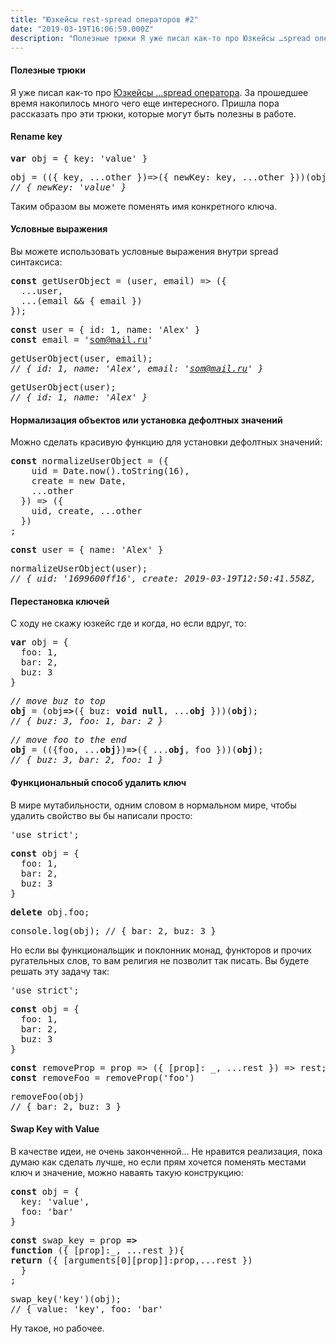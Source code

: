 ```yaml
---
title: "Юзкейсы rest-spread операторов #2"
date: "2019-03-19T16:06:59.000Z"
description: "Полезные трюки Я уже писал как-то про Юзкейсы …spread оператора [https://medium.com/@frontman/%D1%8E%D0%B7%D0%BA%D0%B5%D0%B9%D1%"
---
```


<h4>Полезные трюки</h4>
<p>Я уже писал как-то про <a href="https://medium.com/@frontman/%D1%8E%D0%B7%D0%BA%D0%B5%D0%B9%D1%81%D1%8B-spread-%D0%BE%D0%BF%D0%B5%D1%80%D0%B0%D1%82%D0%BE%D1%80%D0%B0-4d57b5e916e2" target="_blank" rel="noopener noreferrer">Юзкейсы …spread оператора</a>. За прошедшее время накопилось много чего еще интересного. Пришла пора рассказать про эти трюки, которые могут быть полезны в работе.</p>
<h4>Rename key</h4>
<pre><strong>var</strong> obj = { key: 'value' }</pre>
<pre>obj = (({ key, ...other })=&gt;({ newKey: key, ...other }))(obj)<br><em>// { newKey: 'value' }</em></pre>
<p>Таким образом вы можете поменять имя конкретного ключа.</p>
<h4>Условные выражения</h4>
<p>Вы можете использовать условные выражения внутри spread синтаксиса:</p>
<pre><strong>const</strong> getUserObject = (user, email) =&gt; ({<br>  ...user,<br>  ...(email &amp;&amp; { email })<br>});</pre>
<pre><strong>const</strong> user = { id: 1, name: 'Alex' }<br><strong>const</strong> email = '<a href="mailto:som@mail.ru" target="_blank" rel="noopener noreferrer">som@mail.ru</a>'</pre>
<pre>getUserObject(user, email);<br><em>// { id: 1, name: 'Alex', email: '</em><a href="mailto:som@mail.ru" target="_blank" rel="noopener noreferrer"><em>som@mail.ru</em></a><em>' }</em></pre>
<pre>getUserObject(user);<br><em>// { id: 1, name: 'Alex' }</em></pre>
<h4>Нормализация объектов или установка дефолтных значений</h4>
<p>Можно сделать красивую функцию для установки дефолтных значений:</p>
<pre><strong>const</strong> normalizeUserObject = ({<br>    uid = Date.now().toString(16),<br>    create = new Date,<br>    ...other<br>  }) =&gt; ({<br>    uid, create, ...other<br>  })<br>;</pre>
<pre><strong>const</strong> user = { name: 'Alex' }</pre>
<pre>normalizeUserObject(user);<br><em>// { uid: '1699600ff16', create: 2019-03-19T12:50:41.558Z,  name: 'Alex' }</em></pre>
<h4>Перестановка ключей</h4>
<p>С ходу не скажу юзкейс где и когда, но если вдруг, то:</p>
<pre><strong>var</strong> obj = {<br>  foo: 1,<br>  bar: 2,<br>  buz: 3<br>}</pre>
<pre><em>// move buz to top</em><br><strong>obj</strong> = (obj<strong>=&gt;</strong>({ buz: <strong>void</strong> <strong>null</strong>, ...<strong>obj</strong> }))(<strong>obj</strong>);<br><em>// { buz: 3, foo: 1, bar: 2 }</em></pre>
<pre><em>// move foo to the end</em><br><strong>obj</strong> = (({foo, ...<strong>obj</strong>})<strong>=&gt;</strong>({ ...<strong>obj</strong>, foo }))(<strong>obj</strong>);<br><em>// { buz: 3, bar: 2, foo: 1 }</em></pre>
<h4>Функциональный способ удалить ключ</h4>
<p>В мире мутабильности, одним словом в нормальном мире, чтобы удалить свойство вы бы написали просто:</p>
<pre>'use strict';</pre>
<pre><strong>const</strong> obj = {<br>  foo: 1,<br>  bar: 2,<br>  buz: 3<br>}</pre>
<pre><strong>delete</strong> obj.foo;</pre>
<pre>console.log(obj); // { bar: 2, buz: 3 }</pre>
<p>Но если вы функциональщик и поклонник монад, функторов и прочих ругательных слов, то вам религия не позволит так писать. Вы будете решать эту задачу так:</p>
<pre>'use strict';</pre>
<pre><strong>const</strong> obj = {<br>  foo: 1,<br>  bar: 2,<br>  buz: 3<br>}</pre>
<pre><strong>const</strong> removeProp = prop =&gt; ({ [prop]: _, ...rest }) =&gt; rest;<br><strong>const</strong> removeFoo = removeProp('foo')</pre>
<pre>removeFoo(obj)<br>// { bar: 2, buz: 3 }</pre>
<h4>Swap Key with Value</h4>
<p>В качестве идеи, не очень законченной… Не нравится реализация, пока думаю как сделать лучше, но если прям хочется поменять местами ключ и значение, можно наваять такую конструкцию:</p>
<pre><strong>const</strong> obj = {<br>  key: 'value',<br>  foo: 'bar'<br>}</pre>
<pre><strong>const</strong> swap_key = prop <strong>=&gt;</strong><br><strong>function</strong> ({ [prop]:_, ...rest }){<br><strong>return</strong> ({ [arguments[0][prop]]:prop,...rest })<br>  }<br>;</pre>
<pre>swap_key('key')(obj);<br>// { value: 'key', foo: 'bar' </pre>
<p>Ну такое, но рабочее.</p>



